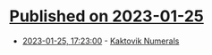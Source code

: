 # [Published on 2023-01-25](index.md)

* [2023-01-25, 17:23:00](https://news.ycombinator.com/item?id=34521179) - [Kaktovik Numerals](https://en.wikipedia.org/wiki/Kaktovik_numerals)
